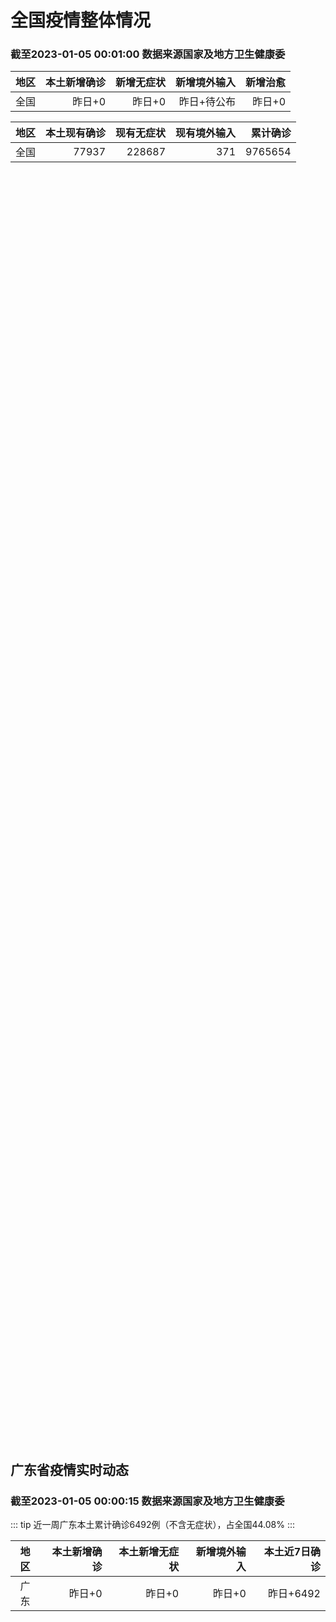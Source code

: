 
# 全国疫情整体情况
### 截至2023-01-05 00:01:00 数据来源国家及地方卫生健康委

|地区|本土新增确诊|新增无症状|新增境外输入|新增治愈|
|:--:|---:|---:|---:|---:|
|全国|昨日+0|昨日+0|昨日+待公布|昨日+0|

|地区|本土现有确诊|现有无症状|现有境外输入|累计确诊|
|:--:|---:|---:|---:|---:|
|全国|77937|228687|371|9765654|

<ChinaMap :dataList="dataList" :title="title"/>

<div id="chinaDayModify" style="width:100%;height:500px;margin-bottom:10px;"></div>
<div id="chinaAddHistoryData" style="width:100%;height:500px;margin-bottom:10px;"></div>
<div id="chinaNowHistoryData" style="width:100%;height:500px;margin-bottom:10px;"></div>
<div id="chinaTotalHistoryData" style="width:100%;height:500px;margin-bottom:10px;"></div>


## 广东省疫情实时动态
### 截至2023-01-05 00:00:15 数据来源国家及地方卫生健康委

::: tip 近一周广东本土累计确诊6492例（不含无症状），占全国44.08%
:::

|地区|本土新增确诊|本土新增无症状|新增境外输入|本土近7日确诊|
|:--:|---:|---:|---:|---:|
|广东|昨日+0|昨日+0|昨日+0|昨日+6492|

<div id="guangdongModify" style="width:100%;height:500px;margin-bottom:10px;"></div>
<div id="guangdongTotalHistory" style="width:100%;height:500px;margin-bottom:10px;"></div>
<div id="guangzhouModifyHistory" style="width:100%;height:500px;margin-bottom:10px;"></div>


<script>
import * as echarts from 'echarts'
export default {
  data(){
    return {
      title: '新增本土确诊',
      dataList: [{name: '台湾', value: 0, addList: []},{name: '香港', value: 0, addList: []},{name: '广东', value: 0, addList: []},{name: '湖北', value: 0, addList: []},{name: '上海', value: 0, addList: []},{name: '吉林', value: 0, addList: []},{name: '四川', value: 0, addList: []},{name: '重庆', value: 0, addList: []},{name: '福建', value: 0, addList: []},{name: '海南', value: 0, addList: []},{name: '河南', value: 0, addList: []},{name: '北京', value: 0, addList: []},{name: '内蒙古', value: 0, addList: []},{name: '云南', value: 0, addList: []},{name: '浙江', value: 0, addList: []},{name: '陕西', value: 0, addList: []},{name: '黑龙江', value: 0, addList: []},{name: '山西', value: 0, addList: []},{name: '山东', value: 0, addList: []},{name: '湖南', value: 0, addList: []},{name: '江苏', value: 0, addList: []},{name: '广西', value: 0, addList: []},{name: '天津', value: 0, addList: []},{name: '辽宁', value: 0, addList: []},{name: '河北', value: 0, addList: []},{name: '澳门', value: 0, addList: []},{name: '新疆', value: 0, addList: []},{name: '江西', value: 0, addList: []},{name: '贵州', value: 0, addList: []},{name: '安徽', value: 0, addList: []},{name: '甘肃', value: 0, addList: []},{name: '西藏', value: 0, addList: []},{name: '青海', value: 0, addList: []},{name: '宁夏', value: 0, addList: []},{name: '南海诸岛', value: 0, addList: []}]
    }
  },
  mounted () {
    const themeObj = {"color":["#2ec7c9","#b6a2de","#5ab1ef","#ffb980","#d87a80","#8d98b3","#e5cf0d","#97b552","#95706d","#dc69aa","#07a2a4","#9a7fd1","#588dd5","#f5994e","#c05050","#59678c","#c9ab00","#7eb00a","#6f5553","#c14089"],"backgroundColor":"rgba(0,0,0,0)","textStyle":{},"title":{"textStyle":{"color":"#008acd"},"subtextStyle":{"color":"#aaaaaa"}},"line":{"itemStyle":{"borderWidth":1},"lineStyle":{"width":2},"symbolSize":3,"symbol":"emptyCircle","smooth":true},"radar":{"itemStyle":{"borderWidth":1},"lineStyle":{"width":2},"symbolSize":3,"symbol":"emptyCircle","smooth":true},"bar":{"itemStyle":{"barBorderWidth":0,"barBorderColor":"#ccc"}},"pie":{"itemStyle":{"borderWidth":0,"borderColor":"#ccc"}},"scatter":{"itemStyle":{"borderWidth":0,"borderColor":"#ccc"}},"boxplot":{"itemStyle":{"borderWidth":0,"borderColor":"#ccc"}},"parallel":{"itemStyle":{"borderWidth":0,"borderColor":"#ccc"}},"sankey":{"itemStyle":{"borderWidth":0,"borderColor":"#ccc"}},"funnel":{"itemStyle":{"borderWidth":0,"borderColor":"#ccc"}},"gauge":{"itemStyle":{"borderWidth":0,"borderColor":"#ccc"}},"candlestick":{"itemStyle":{"color":"#d87a80","color0":"#2ec7c9","borderColor":"#d87a80","borderColor0":"#2ec7c9","borderWidth":1}},"graph":{"itemStyle":{"borderWidth":0,"borderColor":"#ccc"},"lineStyle":{"width":1,"color":"#aaaaaa"},"symbolSize":3,"symbol":"emptyCircle","smooth":true,"color":["#2ec7c9","#b6a2de","#5ab1ef","#ffb980","#d87a80","#8d98b3","#e5cf0d","#97b552","#95706d","#dc69aa","#07a2a4","#9a7fd1","#588dd5","#f5994e","#c05050","#59678c","#c9ab00","#7eb00a","#6f5553","#c14089"],"label":{"color":"#eeeeee"}},"map":{"itemStyle":{"areaColor":"#dddddd","borderColor":"#eeeeee","borderWidth":0.5},"label":{"color":"#d87a80"},"emphasis":{"itemStyle":{"areaColor":"rgba(254,153,78,1)","borderColor":"#444","borderWidth":1},"label":{"color":"rgb(100,0,0)"}}},"geo":{"itemStyle":{"areaColor":"#dddddd","borderColor":"#eeeeee","borderWidth":0.5},"label":{"color":"#d87a80"},"emphasis":{"itemStyle":{"areaColor":"rgba(254,153,78,1)","borderColor":"#444","borderWidth":1},"label":{"color":"rgb(100,0,0)"}}},"categoryAxis":{"axisLine":{"show":true,"lineStyle":{"color":"#008acd"}},"axisTick":{"show":true,"lineStyle":{"color":"#333"}},"axisLabel":{"show":true,"color":"#333"},"splitLine":{"show":false,"lineStyle":{"color":["#eee"]}},"splitArea":{"show":false,"areaStyle":{"color":["rgba(250,250,250,0.3)","rgba(200,200,200,0.3)"]}}},"valueAxis":{"axisLine":{"show":true,"lineStyle":{"color":"#008acd"}},"axisTick":{"show":true,"lineStyle":{"color":"#333"}},"axisLabel":{"show":true,"color":"#333"},"splitLine":{"show":true,"lineStyle":{"color":["#eee"]}},"splitArea":{"show":true,"areaStyle":{"color":["rgba(250,250,250,0.3)","rgba(200,200,200,0.3)"]}}},"logAxis":{"axisLine":{"show":true,"lineStyle":{"color":"#008acd"}},"axisTick":{"show":true,"lineStyle":{"color":"#333"}},"axisLabel":{"show":true,"color":"#333"},"splitLine":{"show":true,"lineStyle":{"color":["#eee"]}},"splitArea":{"show":true,"areaStyle":{"color":["rgba(250,250,250,0.3)","rgba(200,200,200,0.3)"]}}},"timeAxis":{"axisLine":{"show":true,"lineStyle":{"color":"#008acd"}},"axisTick":{"show":true,"lineStyle":{"color":"#333"}},"axisLabel":{"show":true,"color":"#333"},"splitLine":{"show":true,"lineStyle":{"color":["#eee"]}},"splitArea":{"show":false,"areaStyle":{"color":["rgba(250,250,250,0.3)","rgba(200,200,200,0.3)"]}}},"toolbox":{"iconStyle":{"borderColor":"#2ec7c9"},"emphasis":{"iconStyle":{"borderColor":"#18a4a6"}}},"legend":{"textStyle":{"color":"#333333"}},"tooltip":{"axisPointer":{"lineStyle":{"color":"#008acd","width":"1"},"crossStyle":{"color":"#008acd","width":"1"}}},"timeline":{"lineStyle":{"color":"#008acd","width":1},"itemStyle":{"color":"#008acd","borderWidth":1},"controlStyle":{"color":"#008acd","borderColor":"#008acd","borderWidth":0.5},"checkpointStyle":{"color":"#2ec7c9","borderColor":"#2ec7c9"},"label":{"color":"#008acd"},"emphasis":{"itemStyle":{"color":"#a9334c"},"controlStyle":{"color":"#008acd","borderColor":"#008acd","borderWidth":0.5},"label":{"color":"#008acd"}}},"visualMap":{"color":["#5ab1ef","#e0ffff"]},"dataZoom":{"backgroundColor":"rgba(47,69,84,0)","dataBackgroundColor":"#efefff","fillerColor":"rgba(182,162,222,0.2)","handleColor":"#008acd","handleSize":"100%","textStyle":{"color":"#333333"}},"markPoint":{"label":{"color":"#eeeeee"},"emphasis":{"label":{"color":"#eeeeee"}}}}

    echarts.registerTheme('dark', (themeObj))

    this.chartChDay = echarts.init(document.getElementById("chinaDayModify"), "dark")
,this.chartChAdd = echarts.init(document.getElementById("chinaAddHistoryData"), "dark")
,this.chartChNow = echarts.init(document.getElementById("chinaNowHistoryData"), "dark")
,this.chartChTotal = echarts.init(document.getElementById("chinaTotalHistoryData"), "dark")
,this.chartGdMod = echarts.init(document.getElementById("guangdongModify"), "dark")
,this.chartGdTotal = echarts.init(document.getElementById("guangdongTotalHistory"), "dark")
,this.chartGzMod = echarts.init(document.getElementById("guangzhouModifyHistory"), "dark")


    const option_gd_mod = {
      title: {
        text: '广东疫情新增趋势（人）'
      },
      tooltip: {
        trigger: 'axis',
        axisPointer: {
          type: 'cross',
          label: {
            backgroundColor: '#6a7985'
          }
        }
      },
      legend: {
        top: 20,
        data: [{name: '本土新增确诊',icon: 'rect'}, {name: '本土新增无症状',icon: 'rect'},{name: '新增境外输入',icon: 'rect'}]
      },
      grid: {
        left: '3%',
        right: '4%',
        bottom: '3%',
        containLabel: true
      },
      toolbox: {
        feature: {
          saveAsImage: {}
        }
      },
      xAxis: {
        type: 'category',
        boundaryGap: false,
        data: []
      },
      yAxis: {
        type: 'value'
      },
      series: [
        {
          name: '本土新增确诊',
          type: 'line',
          areaStyle: {},
          emphasis: {
            focus: 'series'
          },
          data: []
        },
        {
          name: '本土新增无症状',
          type: 'line',
          areaStyle: {},
          emphasis: {
            focus: 'series'
          },
          data: []
        },
        {
          name: '新增境外输入',
          type: 'line',
          areaStyle: {},
          emphasis: {
            focus: 'series'
          },
          data: []
        }
      ]
    };

    const option_gd_total = {
      title: {
        text: '广东疫情概览（人）'
      },
      tooltip: {
        trigger: 'axis',
        axisPointer: {
          type: 'cross',
          label: {
            backgroundColor: '#6a7985'
          }
        }
      },
      legend: {
        top: 20,
        data: [{name: '累计确诊',icon: 'rect'},{name: '累计治愈',icon: 'rect'}]
      },
      grid: {
        left: '3%',
        right: '4%',
        bottom: '3%',
        containLabel: true
      },
      toolbox: {
        feature: {
          saveAsImage: {}
        }
      },
      xAxis: {
        type: 'category',
        boundaryGap: false,
        data: ["01.15","01.16","01.17","01.18","01.19","01.20","01.21","01.22","01.23","01.24","01.25","01.26","01.27","01.28","01.29","01.30","01.31","02.01","02.02","02.03","02.04","02.05","02.06","02.07","02.08","02.09","02.10","02.11","02.12","02.13","02.14","02.15","02.16","02.17","02.18","02.19","02.20","02.21","02.22","02.23","02.24","02.25","02.26","02.27","02.28","03.01","03.02","03.03","03.04","03.05","03.06","03.07","03.08","03.09","03.10","03.11","03.12","03.13","03.14",]
      },
      yAxis: {
        type: 'value'
      },
      series: [
        {
          name: '累计确诊',
          type: 'line',
          areaStyle: {},
          emphasis: {
            focus: 'series'
          },
          data: [84287,84287,84287,84287,84287,84287,84287,84287,84287,84287,84287,84287,84287,84287,84287,84287,84287,84287,84287,84287,84287,84287,84287,84287,84287,84287,84287,84287,84287,84287,84287,84287,84287,84287,84287,84287,84287,84287,84287,84287,84287,84287,84287,84287,84287,84287,84287,84287,84287,84287,84287,84287,84287,84287,84287,84287,84287,84287,84287,]
        },
        {
          name: '累计治愈',
          type: 'line',
          areaStyle: {},
          emphasis: {
            focus: 'series'
          },
          data: [51366,51366,51366,51366,51366,51366,51366,51366,51366,51366,51366,51366,51366,51366,51366,51366,51366,51366,51366,51366,51366,51366,51366,51366,51366,51366,51366,51366,51366,51366,51366,51366,51366,51366,51366,51366,51366,51366,51366,51366,51366,51366,51366,51366,51366,51366,51366,51366,51366,51366,51366,51366,51366,51366,51366,51366,51366,51366,51366,]
        }
      ]
    };

    const option_gz_mod = {
      title: {
        text: '广州疫情新增趋势（人）'
      },
      tooltip: {
        trigger: 'axis',
        axisPointer: {
          type: 'cross',
          label: {
            backgroundColor: '#6a7985'
          }
        }
      },
      legend: {
        top: 20,
        data: [{name: '本土新增确诊',icon: 'rect'},{name: '本土新增无症状',icon: 'rect'}]
      },
      grid: {
        left: '3%',
        right: '4%',
        bottom: '3%',
        containLabel: true
      },
      toolbox: {
        feature: {
          saveAsImage: {}
        }
      },
      xAxis: {
        type: 'category',
        boundaryGap: false,
        data: []
      },
      yAxis: {
        type: 'value'
      },
      series: [
        {
          name: '本土新增确诊',
          type: 'line',
          areaStyle: {},
          emphasis: {
            focus: 'series'
          },
          data: []
        },
        {
          name: '本土新增无症状',
          type: 'line',
          areaStyle: {},
          emphasis: {
            focus: 'series'
          },
          data: []
        }
      ]
    };

    const option_ch_day  = {
      series: [
        {
          type: 'treemap',
          data: [
            {
              name: '本土新增确诊昨日+0',
              value: 1,
            },
            {
              name: '新增无症状昨日+0',
              value: 1,
            },
            {
              name: '新增境外输入昨日+待公布',
              value: 1,
            },
            {
              name: '新增治愈昨日+0',
              value: 1,
            },
          ]
        }
      ]
    };

    const option_ch_add = {
      title: {
        text: '新增疫情整体走势'
      },
      tooltip: {
        trigger: 'axis',
        axisPointer: {
          type: 'cross',
          label: {
            backgroundColor: '#6a7985'
          }
        }
      },
      legend: {
        top: 20,
        data: [{name: '本土确诊',icon: 'rect'}, {name: '无症状感染',icon: 'rect'},{name: '新增境外输入',icon: 'rect'}]
      },
      grid: {
        left: '3%',
        right: '4%',
        bottom: '3%',
        containLabel: true
      },
      toolbox: {
        feature: {
          saveAsImage: {}
        }
      },
      xAxis: {
        type: 'category',
        boundaryGap: false,
        data: []
      },
      yAxis: {
        type: 'value'
      },
      series: [
        {
          name: '本土确诊',
          type: 'line',
          areaStyle: {},
          emphasis: {
            focus: 'series'
          },
          data: []
        },
        {
          name: '无症状感染',
          type: 'line',
          areaStyle: {},
          emphasis: {
            focus: 'series'
          },
          data: []
        },
        {
          name: '新增境外输入',
          type: 'line',
          areaStyle: {},
          emphasis: {
            focus: 'series'
          },
          data: []
        }
      ]
    };

    const option_ch_now = {
      title: {
        text: '现有疫情整体走势'
      },
      tooltip: {
        trigger: 'axis',
        axisPointer: {
          type: 'cross',
          label: {
            backgroundColor: '#6a7985'
          }
        }
      },
      legend: {
        top: 20,
        data: [{name: '本土确诊',icon: 'rect'}, {name: '无症状感染',icon: 'rect'},{name: '新增境外输入',icon: 'rect'}]
      },
      grid: {
        left: '3%',
        right: '4%',
        bottom: '3%',
        containLabel: true
      },
      toolbox: {
        feature: {
          saveAsImage: {}
        }
      },
      xAxis: {
        type: 'category',
        boundaryGap: false,
        data: ["01.15","01.16","01.17","01.18","01.19","01.20","01.21","01.22","01.23","01.24","01.25","01.26","01.27","01.28","01.29","01.30","01.31","02.01","02.02","02.03","02.04","02.05","02.06","02.07","02.08","02.09","02.10","02.11","02.12","02.13","02.14","02.15","02.16","02.17","02.18","02.19","02.20","02.21","02.22","02.23","02.24","02.25","02.26","02.27","02.28","03.01","03.02","03.03","03.04","03.05","03.06","03.07","03.08","03.09","03.10","03.11","03.12","03.13","03.14",]
      },
      yAxis: {
        type: 'value'
      },
      series: [
        {
          name: '本土确诊',
          type: 'line',
          areaStyle: {},
          emphasis: {
            focus: 'series'
          },
          data: [77937,77937,77937,77937,77937,77937,77937,77937,77937,77937,77937,77937,77937,77937,77937,77937,77937,77937,77937,77937,77937,77937,77937,77937,77937,77937,77937,77937,77937,77937,77937,77937,77937,77937,77937,77937,77937,77937,77937,77937,77937,77937,77937,77937,77937,77937,77937,77937,77937,77937,77937,77937,77937,77937,77937,77937,77937,77937,77937,]
        },
        {
          name: '无症状感染',
          type: 'line',
          areaStyle: {},
          emphasis: {
            focus: 'series'
          },
          data: [371,371,371,371,371,371,371,371,371,371,371,371,371,371,371,371,371,371,371,371,371,371,371,371,371,371,371,371,371,371,371,371,371,371,371,371,371,371,371,371,371,371,371,371,371,371,371,371,371,371,371,371,371,371,371,371,371,371,371,]
        },
        {
          name: '新增境外输入',
          type: 'line',
          areaStyle: {},
          emphasis: {
            focus: 'series'
          },
          data: [228687,228687,228687,228687,228687,228687,228687,228687,228687,228687,228687,228687,228687,228687,228687,228687,228687,228687,228687,228687,228687,228687,228687,228687,228687,228687,228687,228687,228687,228687,228687,228687,228687,228687,228687,228687,228687,228687,228687,228687,228687,228687,228687,228687,228687,228687,228687,228687,228687,228687,228687,228687,228687,228687,228687,228687,228687,228687,228687,]
        }
      ]
    };

    const option_ch_total = {
      title: {
        text: '累计疫情整体走势'
      },
      tooltip: {
        trigger: 'axis',
        axisPointer: {
          type: 'cross',
          label: {
            backgroundColor: '#6a7985'
          }
        }
      },
      legend: {
        top: 20,
        data: [{name: '确诊(含港澳台)', con: 'rect'}, {name: '死亡(含港澳台)',icon: 'rect'}]
      },
      grid: {
        left: '3%',
        right: '4%',
        bottom: '3%',
        containLabel: true
      },
      toolbox: {
        feature: {
          saveAsImage: {}
        }
      },
      xAxis: {
        type: 'category',
        boundaryGap: false,
        data: ["01.15","01.16","01.17","01.18","01.19","01.20","01.21","01.22","01.23","01.24","01.25","01.26","01.27","01.28","01.29","01.30","01.31","02.01","02.02","02.03","02.04","02.05","02.06","02.07","02.08","02.09","02.10","02.11","02.12","02.13","02.14","02.15","02.16","02.17","02.18","02.19","02.20","02.21","02.22","02.23","02.24","02.25","02.26","02.27","02.28","03.01","03.02","03.03","03.04","03.05","03.06","03.07","03.08","03.09","03.10","03.11","03.12","03.13","03.14",]
      },
      yAxis: {
        type: 'value'
      },
      series: [
        {
          name: '确诊(含港澳台)',
          type: 'line',
          areaStyle: {},
          emphasis: {
            focus: 'series'
          },
          data: [9765654,9765654,9765654,9765654,9765654,9765654,9765654,9765654,9765654,9765654,9765654,9765654,9765654,9765654,9765654,9765654,9765654,9765654,9765654,9765654,9765654,9765654,9765654,9765654,9765654,9765654,9765654,9765654,9765654,9765654,9765654,9765654,9765654,9765654,9765654,9765654,9765654,9765654,9765654,9765654,9765654,9765654,9765654,9765654,9765654,9765654,9765654,9765654,9765654,9765654,9765654,9765654,9765654,9765654,9765654,9765654,9765654,9765654,9765654,]
        },
        {
          name: '死亡(含港澳台)',
          type: 'line',
          areaStyle: {},
          emphasis: {
            focus: 'series'
          },
          data: [28939,28939,28939,28939,28939,28939,28939,28939,28939,28939,28939,28939,28939,28939,28939,28939,28939,28939,28939,28939,28939,28939,28939,28939,28939,28939,28939,28939,28939,28939,28939,28939,28939,28939,28939,28939,28939,28939,28939,28939,28939,28939,28939,28939,28939,28939,28939,28939,28939,28939,28939,28939,28939,28939,28939,28939,28939,28939,28939,]
        }
      ]
    };

    this.chartGdMod.setOption(option_gd_mod);
    this.chartGdTotal.setOption(option_gd_total);
    this.chartGzMod.setOption(option_gz_mod);
    this.chartChDay.setOption(option_ch_day);
    this.chartChAdd.setOption(option_ch_add);
    this.chartChNow.setOption(option_ch_now);
    this.chartChTotal.setOption(option_ch_total);

    window.onresize = () => {
      this.chartGdMod.resize()
      this.chartGdTotal.resize()
      this.chartGzMod.resize()
      this.chartChDay.resize()
      this.chartChAdd.resize()
      this.chartChNow.resize()
      this.chartChTotal.resize()
    }
  }
}
</script>

## 广东省各地区疫情情况

::: danger 0个中高风险地区
:::

|地区|本土新增确诊|本土新增无症状|本土近7日确诊|中高风险地区|
|:--:|---:|---:|---:|---:|
|广州|0|0|+3023|0|
|汕头|0|0|+514|0|
|深圳|0|0|+480|0|
|云浮|0|0|+320|0|
|惠州|0|0|+302|0|
|佛山|0|0|+258|0|
|潮州|0|0|+253|0|
|中山|0|0|+210|0|
|珠海|0|0|+207|0|
|阳江|0|0|+195|0|
|湛江|0|0|+139|0|
|茂名|0|0|+120|0|
|江门|0|0|+111|0|
|肇庆|0|0|+69|0|
|梅州|0|0|+62|0|
|韶关|0|0|+61|0|
|汕尾|0|0|+55|0|
|清远|0|0|+43|0|
|东莞|0|0|+35|0|
|河源|0|0|+19|0|
|揭阳|0|0|+16|0|
|未公布来源|0|0|0|0|


## 广东疫情热点动态

  
### 03-13 08:18
::: tip 广州已进入流感高发期！这样预防最有效
据广州市疾控中心3月10日发布的消息，近一个月以来，以甲流为主的流感活动水平持续上升，势头迅猛。近期监测数据显示，广州已进入流感春季高发期。
流感有哪些症状？
是否有必要进行流感检测？
该如何有效预防...

广州荔湾发布

[阅读全文](https://view.inews.qq.com/a/20230313A00X8N00?uid=101705948131&chlid=_qqnews_custom_search_pictext#)
:::

### 03-13 07:55
::: tip 深圳流感升至“中风险”！这6类人尤其要小心
2月以来北京、天津、上海、浙江等地的多所学校，都出现了因学生感染甲型流感，而通知停课多天的情况，那么，深圳的流感，到底严重吗？（紧急！事关万千深圳家庭亲子关系）深圳市疾病风险综合预报结果显示，当前深圳...

深圳新闻网

[阅读全文](https://view.inews.qq.com/a/20230312A03U8L00?uid=100162862382&shareto=wx&devid=6B867A79-89E7-4FEF-A3B8-FCBF7F356E49&qimei=5e1231f5-e69a-46f0-b45d-19c7cb333211&qs_signature=AAwYlaKkyZ9jULlLr8yYex28zoyiPDHWPeD47uncW9KADzgGSdxb1Wl5dJnTIGGFS%2F1VWDYroYT1%2B%2FbsFPV%2FEjMLg97LQhE7TLsEFziMKICm4lqzHefWVxCgJLKtWq%3D%3D&appver=15.5_qqnews_7.0.80#)
:::

### 03-12 13:08
::: tip 深圳流感风险等级由低变中，专家：建议尽可能少去密闭场所
深圳市疾病风险综合预报结果显示，3月8日至3月14日，深圳市流感的风险等级由“低”调整为“中”。
中疾控3月11日发布的数据显示，2022年第49周以来，流感病毒阳性率逐步降低，12月下旬至2023年...

人民日报健康客户端

[阅读全文](https://view.inews.qq.com/a/20230312A030B400?uid=100162862382&shareto=wx&devid=6B867A79-89E7-4FEF-A3B8-FCBF7F356E49&qimei=5e1231f5-e69a-46f0-b45d-19c7cb333211&qs_signature=AAwOykwhTkbPTZlLr8yYex28zoyiPDHWPe%2Bn1AVlf%2BpB3dO%2B5p%2FZq%2FEfnXMXS6jR6H8hugrmTRLb4v5x0tMUXYy1PgqCAAcdXXjm0ahN0FMz564Lw%2Bf82r%2BgaYSgW1%3D%3D&appver=15.5_qqnews_7.0.80#)
:::

### 03-12 10:00
::: tip 广州市疾控：诺如病毒感染高发期，学校、托幼机构等尤应注意防范
3月10日晚，广州市疾病预防控制中心发出健康提醒表示，诺如病毒传染性强，常引起中小学校聚集或暴发疫情，一般每年9月到次年3月都是广州的诺如病毒感染高发期，近期学校、托幼机构和医疗机构等人群聚集场所应尤...

广州日报

[阅读全文](https://view.inews.qq.com/a/20230310A0AMDU00?uid=100188415180&chlid=_qqnews_custom_search_pictext#)
:::

### 03-12 09:24
::: tip 广东疾控：广东省新冠疫情上轮流行已结束
@广东发布 微博消息，广东疾控3月10日发布，广东省新冠病毒感染疫情上轮流行期已经结束，目前处于局部零星散发状态；从2月下旬开始，甲型流感活动水平上升，以A（H1N1）pdm09亚型为主，并伴有A（H...

界面新闻

[阅读全文](https://h5.baike.qq.com/mobile/landing.html?docid=20230311A01P5700&isNews=1&adtag=wxjk.yqssc.yqdt)
:::

### 03-11 18:20
::: tip 汕头：600名防疫一线工作人员进海岛、疗休养
文/羊城晚报全媒体记者 蚁璐雅 通讯员 曹俊峰日前，汕头市关心关爱防疫一线人员代表疗休养活动在南澳县迎宾馆启动，记者在活动中了解到，从3月9日起，将有6批防疫一线人员代表连续开展疗休养活动，活动内容丰...

羊城派

[阅读全文](https://h5.baike.qq.com/mobile/landing.html?docid=20230311A05T2X00&isNews=1&adtag=wxjk.yqssc.yqdt)
:::

### 03-11 09:37
::: tip 广东疾控提醒：3月，要特别提防这6种病
广东疾控提醒您：3月，要特别提防这6种病...

广东疾控

[阅读全文](https://mp.weixin.qq.com/s?__biz=MzA5NTE1ODgyMA==&mid=2654370722&idx=1&sn=8b20e98a6ae89e52a7f26c092139d3a4&chksm=8b814ce9bcf6c5fff759bfcebf8212b3b50e50b563abc73a30b3766c95550d951040a52fb243&mpshare=1&scene=1&srcid=0311JS3uDroGgXIOGdfFEk72&sharer_sharetime=1678498644467&sharer_shareid=20e33aa564e857bfdc5733034f4f2915&version=4.1.0.6015&platform=win#rd)
:::

### 03-11 09:08
::: tip 广东疾控：防范流感，当前需重点关注门急诊量上升等
3月10日，广东疾控发出提醒：3月，要特别提防新冠病毒感染、流感、诺如病毒感染、布鲁氏菌病、猴痘、食源性疾病等6种疾病。
其中，专家提醒防范流感里指出，从2月下旬开始，广东流感活动水平上升，以A（H1...

广州日报

[阅读全文](https://view.inews.qq.com/a/20230310A09SRA00?shareto=wx&devid=6B867A79-89E7-4FEF-A3B8-FCBF7F356E49&qimei=5e1231f5-e69a-46f0-b45d-19c7cb333211&uid=100162862382&qs_signature=AAweSayWmRYWzL%2BnCCl%2BbOCV4Jn9yXw%2B8oGem7iJOEZqm2Ja3vtKYdipRWaMTiC2J2TNv04t9rzmNqwAGbOEGsMGYuqMYDpJv2X9zibnFADFui87kZouaLe3nupfv1%3D%3D&appver=15.5_qqnews_7.0.80#)
:::

### 03-11 07:36
::: tip 深圳调整流感风险等级，由低变为中
3月10日，深圳方面调整了流感风险等级。深圳市疾病风险综合预报结果显示，3月8日—14日，深圳市流感的风险等级由“低”调整为“中”。
深圳方面提醒市民，要做好手卫生等个人防护，近期少去人多通风不良的公...

第一财经

[阅读全文](https://view.inews.qq.com/a/20230310A04BYO00?&chlid=mine_subscribe&uid=101705948131#)
:::

### 03-11 07:35
::: tip 广州疾控：广州已进入流感春季高发期
3月10日晚，广州疾控通过官方微信号发出提醒，近期广州市各项监测数据显示，广州已进入流感春季高发期。 据悉，根据国家流感中心3月8日发布的最新监测数据，上周南北方省份流感病毒检测阳性率继续上升，以A(...

羊城派

[阅读全文](https://view.inews.qq.com/a/20230310A09N5O00?shareto=wx&devid=6B867A79-89E7-4FEF-A3B8-FCBF7F356E49&qimei=5e1231f5-e69a-46f0-b45d-19c7cb333211&uid=100162862382&qs_signature=AAwhl3YfzaB3lo6EMjuYaTDpvuj9GN1DNsqtqu4LvNmp4k%2BoHN7Dk6NL5TFbQ0mRjT6fxKKf3udiwx5DvW7FrJOej5H3AqpclgLXlQfSsdP3qyegcINzkt7wMCwhX1%3D%3D&appver=15.5_qqnews_7.0.80#)
:::


## 广州疫情热点动态

  
### 03-13 08:18
::: tip 广州已进入流感高发期！这样预防最有效
据广州市疾控中心3月10日发布的消息，近一个月以来，以甲流为主的流感活动水平持续上升，势头迅猛。近期监测数据显示，广州已进入流感春季高发期。
流感有哪些症状？
是否有必要进行流感检测？
该如何有效预防...

广州荔湾发布

[阅读全文](https://view.inews.qq.com/a/20230313A00X8N00?uid=101705948131&chlid=_qqnews_custom_search_pictext#)
:::

### 03-13 07:55
::: tip 深圳流感升至“中风险”！这6类人尤其要小心
2月以来北京、天津、上海、浙江等地的多所学校，都出现了因学生感染甲型流感，而通知停课多天的情况，那么，深圳的流感，到底严重吗？（紧急！事关万千深圳家庭亲子关系）深圳市疾病风险综合预报结果显示，当前深圳...

深圳新闻网

[阅读全文](https://view.inews.qq.com/a/20230312A03U8L00?uid=100162862382&shareto=wx&devid=6B867A79-89E7-4FEF-A3B8-FCBF7F356E49&qimei=5e1231f5-e69a-46f0-b45d-19c7cb333211&qs_signature=AAwYlaKkyZ9jULlLr8yYex28zoyiPDHWPeD47uncW9KADzgGSdxb1Wl5dJnTIGGFS%2F1VWDYroYT1%2B%2FbsFPV%2FEjMLg97LQhE7TLsEFziMKICm4lqzHefWVxCgJLKtWq%3D%3D&appver=15.5_qqnews_7.0.80#)
:::

### 03-12 13:08
::: tip 深圳流感风险等级由低变中，专家：建议尽可能少去密闭场所
深圳市疾病风险综合预报结果显示，3月8日至3月14日，深圳市流感的风险等级由“低”调整为“中”。
中疾控3月11日发布的数据显示，2022年第49周以来，流感病毒阳性率逐步降低，12月下旬至2023年...

人民日报健康客户端

[阅读全文](https://view.inews.qq.com/a/20230312A030B400?uid=100162862382&shareto=wx&devid=6B867A79-89E7-4FEF-A3B8-FCBF7F356E49&qimei=5e1231f5-e69a-46f0-b45d-19c7cb333211&qs_signature=AAwOykwhTkbPTZlLr8yYex28zoyiPDHWPe%2Bn1AVlf%2BpB3dO%2B5p%2FZq%2FEfnXMXS6jR6H8hugrmTRLb4v5x0tMUXYy1PgqCAAcdXXjm0ahN0FMz564Lw%2Bf82r%2BgaYSgW1%3D%3D&appver=15.5_qqnews_7.0.80#)
:::

### 03-12 10:00
::: tip 广州市疾控：诺如病毒感染高发期，学校、托幼机构等尤应注意防范
3月10日晚，广州市疾病预防控制中心发出健康提醒表示，诺如病毒传染性强，常引起中小学校聚集或暴发疫情，一般每年9月到次年3月都是广州的诺如病毒感染高发期，近期学校、托幼机构和医疗机构等人群聚集场所应尤...

广州日报

[阅读全文](https://view.inews.qq.com/a/20230310A0AMDU00?uid=100188415180&chlid=_qqnews_custom_search_pictext#)
:::

### 03-12 09:24
::: tip 广东疾控：广东省新冠疫情上轮流行已结束
@广东发布 微博消息，广东疾控3月10日发布，广东省新冠病毒感染疫情上轮流行期已经结束，目前处于局部零星散发状态；从2月下旬开始，甲型流感活动水平上升，以A（H1N1）pdm09亚型为主，并伴有A（H...

界面新闻

[阅读全文](https://h5.baike.qq.com/mobile/landing.html?docid=20230311A01P5700&isNews=1&adtag=wxjk.yqssc.yqdt)
:::

### 03-11 18:20
::: tip 汕头：600名防疫一线工作人员进海岛、疗休养
文/羊城晚报全媒体记者 蚁璐雅 通讯员 曹俊峰日前，汕头市关心关爱防疫一线人员代表疗休养活动在南澳县迎宾馆启动，记者在活动中了解到，从3月9日起，将有6批防疫一线人员代表连续开展疗休养活动，活动内容丰...

羊城派

[阅读全文](https://h5.baike.qq.com/mobile/landing.html?docid=20230311A05T2X00&isNews=1&adtag=wxjk.yqssc.yqdt)
:::

### 03-11 09:37
::: tip 广东疾控提醒：3月，要特别提防这6种病
广东疾控提醒您：3月，要特别提防这6种病...

广东疾控

[阅读全文](https://mp.weixin.qq.com/s?__biz=MzA5NTE1ODgyMA==&mid=2654370722&idx=1&sn=8b20e98a6ae89e52a7f26c092139d3a4&chksm=8b814ce9bcf6c5fff759bfcebf8212b3b50e50b563abc73a30b3766c95550d951040a52fb243&mpshare=1&scene=1&srcid=0311JS3uDroGgXIOGdfFEk72&sharer_sharetime=1678498644467&sharer_shareid=20e33aa564e857bfdc5733034f4f2915&version=4.1.0.6015&platform=win#rd)
:::

### 03-11 09:08
::: tip 广东疾控：防范流感，当前需重点关注门急诊量上升等
3月10日，广东疾控发出提醒：3月，要特别提防新冠病毒感染、流感、诺如病毒感染、布鲁氏菌病、猴痘、食源性疾病等6种疾病。
其中，专家提醒防范流感里指出，从2月下旬开始，广东流感活动水平上升，以A（H1...

广州日报

[阅读全文](https://view.inews.qq.com/a/20230310A09SRA00?shareto=wx&devid=6B867A79-89E7-4FEF-A3B8-FCBF7F356E49&qimei=5e1231f5-e69a-46f0-b45d-19c7cb333211&uid=100162862382&qs_signature=AAweSayWmRYWzL%2BnCCl%2BbOCV4Jn9yXw%2B8oGem7iJOEZqm2Ja3vtKYdipRWaMTiC2J2TNv04t9rzmNqwAGbOEGsMGYuqMYDpJv2X9zibnFADFui87kZouaLe3nupfv1%3D%3D&appver=15.5_qqnews_7.0.80#)
:::

### 03-11 07:36
::: tip 深圳调整流感风险等级，由低变为中
3月10日，深圳方面调整了流感风险等级。深圳市疾病风险综合预报结果显示，3月8日—14日，深圳市流感的风险等级由“低”调整为“中”。
深圳方面提醒市民，要做好手卫生等个人防护，近期少去人多通风不良的公...

第一财经

[阅读全文](https://view.inews.qq.com/a/20230310A04BYO00?&chlid=mine_subscribe&uid=101705948131#)
:::

### 03-11 07:35
::: tip 广州疾控：广州已进入流感春季高发期
3月10日晚，广州疾控通过官方微信号发出提醒，近期广州市各项监测数据显示，广州已进入流感春季高发期。 据悉，根据国家流感中心3月8日发布的最新监测数据，上周南北方省份流感病毒检测阳性率继续上升，以A(...

羊城派

[阅读全文](https://view.inews.qq.com/a/20230310A09N5O00?shareto=wx&devid=6B867A79-89E7-4FEF-A3B8-FCBF7F356E49&qimei=5e1231f5-e69a-46f0-b45d-19c7cb333211&uid=100162862382&qs_signature=AAwhl3YfzaB3lo6EMjuYaTDpvuj9GN1DNsqtqu4LvNmp4k%2BoHN7Dk6NL5TFbQ0mRjT6fxKKf3udiwx5DvW7FrJOej5H3AqpclgLXlQfSsdP3qyegcINzkt7wMCwhX1%3D%3D&appver=15.5_qqnews_7.0.80#)
:::

